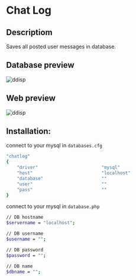 # Chat Log

## Descriptiom
Saves all posted user messages in database.

## Database preview

![ddisp](https://i.imgur.com/Voscu0D.png)

## Web preview

![ddisp](https://i.imgur.com/cdUKhv4.png)

## Installation:
connect to your mysql in ``databases.cfg``
```sh
"chatlog"
{
    "driver"                        "mysql"
    "host"                          "localhost"
    "database"                      ""
    "user"                          ""
    "pass"                          ""
}
```

connect to your mysql in ``database.php``
```sh
// DB hostname
$servername = "localhost";

// DB username
$username = "";

// DB password
$password = "";

// DB name
$dbname = "";
```